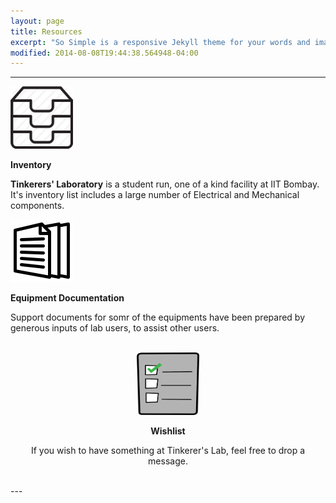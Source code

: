 ```yaml
---
layout: page
title: Resources
excerpt: "So Simple is a responsive Jekyll theme for your words and images."
modified: 2014-08-08T19:44:38.564948-04:00
---
```


---

<div style="float: left;">
<img src="/images/inventory.png" alt="Inventory" height="100" width="100"><br>
<p><b>Inventory</b></p>
<p><b>Tinkerers' Laboratory</b> is a student run, one of a kind facility at IIT Bombay. It's inventory list includes a large number of Electrical and Mechanical components.</p>
</div>
<br>
<div style="float: right;">
<img src="/images/documentation.png" alt="Equipment Documentation" height="100" width="100">
<p><b>Equipment Documentation</b></p>
<p>Support documents for somr of the equipments have been prepared by generous inputs of lab users, to assist other users.</p><br>
</div>
<br>
<div align="middle">
<img src="/images/wishlist.png" alt="Wishlist" height="100" width="100">
<p><b>Wishlist</b></p>
<p>If you wish to have something at Tinkerer's Lab, feel free to drop a message.</p>
</div>
<br>
---
